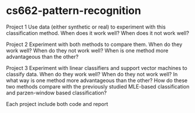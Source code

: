 # cs662-pattern-recognition
Project 1
Use data (either synthetic or real) to experiment with this classification method. When does it work well? When does it not work well?

Project 2
Experiment with both methods to compare them. When do they work well? When do they not work well? When is one method more advantageous than the other?

Project 3
 Experiment with linear classifiers and support vector machines to classify data. When do they work well? When do they not work well? In what way is one method more advantageous than the other? How do these two methods compare with the previously studied MLE-based classification and parzen-window based classification?
 
 Each project include both code and report
